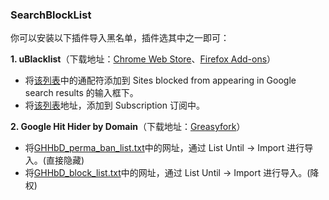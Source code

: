 ### SearchBlockList

你可以安装以下插件导入黑名单，插件选其中之一即可：

**1. uBlacklist**（下载地址：[Chrome Web Store](https://chrome.google.com/webstore/detail/ublacklist/pncfbmialoiaghdehhbnbhkkgmjanfhe)、[Firefox Add-ons](https://addons.mozilla.org/en-US/firefox/addon/ublacklist/)）
- 将[该列表](https://raw.githubusercontent.com/Slaier/SearchBlockList/master/uBlacklist_match_patterns.txt)中的通配符添加到 Sites blocked from appearing in Google search results 的输入框下。
- 将[该列表](https://raw.githubusercontent.com/Slaier/SearchBlockList/master/uBlacklist_subscription.txt)地址，添加到 Subscription 订阅中。

**2. Google Hit Hider by Domain**（下载地址：[Greasyfork](https://greasyfork.org/zh-CN/scripts/1682-google-hit-hider-by-domain-search-filter-block-sites)） 
- 将[GHHbD_perma_ban_list.txt](https://raw.githubusercontent.com/Slaier/SearchBlockList/master/GHHbD_perma_ban_list.txt)中的网址，通过 List Until -> Import 进行导入。(直接隐藏)
- 将[GHHbD_block_list.txt](https://raw.githubusercontent.com/Slaier/SearchBlockList/master/GHHbD_block_list.txt)中的网址，通过 List Until -> Import 进行导入。(降权)
